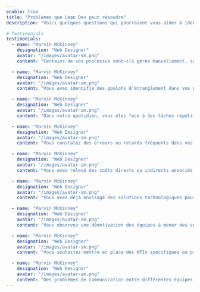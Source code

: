 ```yaml
---
enable: true
title: "Problèmes que Lean Dev peut résoudre"
description: "Voici quelques questions qui pourraient vous aider à identifier si vous n'exploitez pas encore pleinement votre potentiel"

# Testimonials
testimonials:
  - name: "Marvin McKinney"
    designation: "Web Designer"
    avatar: "/images/avatar-sm.png"
    content: "Certains de vos processus sont-ils gérés manuellement, sur papier ou via des feuilles de calcul"

  - name: "Marvin McKinney"
    designation: "Web Designer"
    avatar: "/images/avatar-sm.png"
    content: "Vous avez identifié des goulots d’étranglement dans vos processus qui ralentissent la productivité"

  - name: "Marvin McKinney"
    designation: "Web Designer"
    avatar: "/images/avatar-sm.png"
    content: "Dans votre quotidien, vous êtes face à des tâches répétitives qui pourraient être automatisées pour gagner du temps et de l’efficacité"

  - name: "Marvin McKinney"
    designation: "Web Designer"
    avatar: "/images/avatar-sm.png"
    content: "Vous constatez des erreurs ou retards fréquents dans vos processus qui impactent votre opération "

  - name: "Marvin McKinney"
    designation: "Web Designer"
    avatar: "/images/avatar-sm.png"
    content: "Vous avez relevé des coûts directs ou indirects associés à des processus inefficaces "

  - name: "Marvin McKinney"
    designation: "Web Designer"
    avatar: "/images/avatar-sm.png"
    content: "Vous avez déjà envisagé des solutions technologiques pour améliorer vos processus mais vous ne savez pas vers quelle solution et partenaire vous tourner "

  - name: "Marvin McKinney"
    designation: "Web Designer"
    avatar: "/images/avatar-sm.png"
    content: "Vous observez une démotivation des équipes à mener des actions chronophages et de peu de valeur ajoutée"

  - name: "Marvin McKinney"
    designation: "Web Designer"
    avatar: "/images/avatar-sm.png"
    content: "Vous souhaitez mettre en place des KPIs spécifiques ou pouvoir collecter de la data mais vous ne disposez pas de moyens automatiques de le faire"

  - name: "Marvin McKinney"
    designation: "Web Designer"
    avatar: "/images/avatar-sm.png"
    content: "Des problèmes de communication entre différentes équipes ou départements ont un impact sur vos opérations"
---
```

